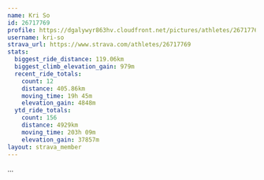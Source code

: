 ```yaml
---
name: Kri So
id: 26717769
profile: https://dgalywyr863hv.cloudfront.net/pictures/athletes/26717769/7761026/13/large.jpg
username: kri-so
strava_url: https://www.strava.com/athletes/26717769
stats:
  biggest_ride_distance: 119.06km
  biggest_climb_elevation_gain: 979m
  recent_ride_totals:
    count: 12
    distance: 405.86km
    moving_time: 19h 45m
    elevation_gain: 4848m
  ytd_ride_totals:
    count: 156
    distance: 4929km
    moving_time: 203h 09m
    elevation_gain: 37857m
layout: strava_member
--- 
```

...
